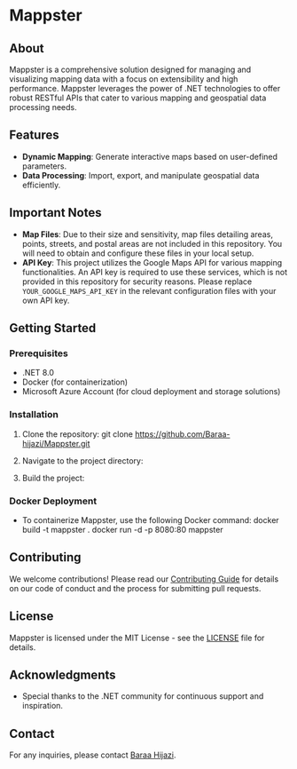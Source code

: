 # Mappster

## About
Mappster is a comprehensive solution designed for managing and visualizing mapping data with a focus on extensibility and high performance. Mappster leverages the power of .NET technologies to offer robust RESTful APIs that cater to various mapping and geospatial data processing needs.

## Features
- **Dynamic Mapping**: Generate interactive maps based on user-defined parameters.
- **Data Processing**: Import, export, and manipulate geospatial data efficiently.

## Important Notes
- **Map Files**: Due to their size and sensitivity, map files detailing areas, points, streets, and postal areas are not included in this repository. You will need to obtain and configure these files in your local setup.
- **API Key**: This project utilizes the Google Maps API for various mapping functionalities. An API key is required to use these services, which is not provided in this repository for security reasons. Please replace `YOUR_GOOGLE_MAPS_API_KEY` in the relevant configuration files with your own API key.

## Getting Started

### Prerequisites
- .NET 8.0
- Docker (for containerization)
- Microsoft Azure Account (for cloud deployment and storage solutions)

### Installation
1. Clone the repository:
git clone https://github.com/Baraa-hijazi/Mappster.git

2. Navigate to the project directory:
3. Build the project:


### Docker Deployment
- To containerize Mappster, use the following Docker command:
docker build -t mappster .
docker run -d -p 8080:80 mappster


## Contributing
We welcome contributions! Please read our [Contributing Guide](CONTRIBUTING.md) for details on our code of conduct and the process for submitting pull requests.

## License
Mappster is licensed under the MIT License - see the [LICENSE](LICENSE) file for details.

## Acknowledgments
- Special thanks to the .NET community for continuous support and inspiration.

## Contact
For any inquiries, please contact [Baraa Hijazi](mailto:bqumsan99@gmail.com).


